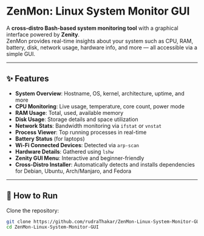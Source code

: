 # ZenMon: Linux System Monitor GUI

A **cross-distro Bash-based system monitoring tool** with a graphical interface powered by **Zenity**.  
ZenMon provides real-time insights about your system such as CPU, RAM, battery, disk, network usage, hardware info, and more — all accessible via a simple GUI.

---

## ✨ Features

- **System Overview**: Hostname, OS, kernel, architecture, uptime, and more  
- **CPU Monitoring**: Live usage, temperature, core count, power mode  
- **RAM Usage**: Total, used, available memory  
- **Disk Usage**: Storage details and space utilization  
- **Network Stats**: Bandwidth monitoring via `ifstat` or `vnstat`  
- **Process Viewer**: Top running processes in real-time  
- **Battery Status** (for laptops)  
- **Wi-Fi Connected Devices**: Detected via `arp-scan`  
- **Hardware Details**: Gathered using `lshw`  
- **Zenity GUI Menu**: Interactive and beginner-friendly  
- **Cross-Distro Installer**: Automatically detects and installs dependencies for Debian, Ubuntu, Arch/Manjaro, and Fedora  

---

## 🚀 How to Run

Clone the repository:

```bash
git clone https://github.com/rudraThakar/ZenMon-Linux-System-Monitor-GUI.git
cd ZenMon-Linux-System-Monitor-GUI
